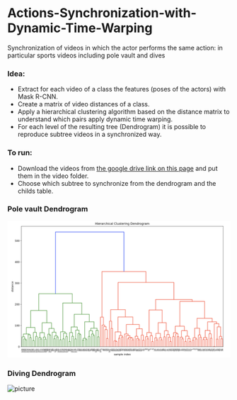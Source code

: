 # Actions-Synchronization-with-Dynamic-Time-Warping
 Synchronization of videos in which the actor performs the same action: in particular sports videos including pole vault and dives
 
 

### Idea:
- Extract for each video of a class the features (poses of the actors) with Mask R-CNN.
- Create a matrix of video distances of a class.
- Apply a hierarchical clustering algorithm based on the distance matrix to understand which pairs apply dynamic time warping.
- For each level of the resulting tree (Dendrogram) it is possible to reproduce subtree videos in a synchronized way.


### To run:
- Download the videos from [the google drive link on this page](https://drive.google.com/file/d/1o2l6nYhd-0DDXGP-IPReBP4y1ffVmGSE) and put them in the video folder.
- Choose which subtree to synchronize from the dendrogram and the childs table.

### Pole vault Dendrogram
![picture](images/polevault_dendro.png)

### Diving Dendrogram
![picture](images/Diving.png)


